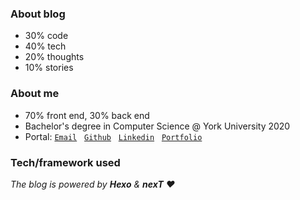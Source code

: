 ### About blog
* 30% code
* 40% tech
* 20% thoughts
* 10% stories

### About me

* 70% front end, 30% back end
* Bachelor's degree in Computer Science @ York University 2020
* Portal: [`Email`](guohao.ouyang@gmail.com) &nbsp; [`Github`](https://github.com/GuohaoOuyang) &nbsp; [`Linkedin`](https://www.linkedin.com/in/guohao-aidan-ouyang-13451619a/) &nbsp; [`Portfolio`](https://guohaoouyang.github.io/portfolio/) 

### Tech/framework used
*The blog is powered by ***Hexo*** & ***nexT*** ❤️*
